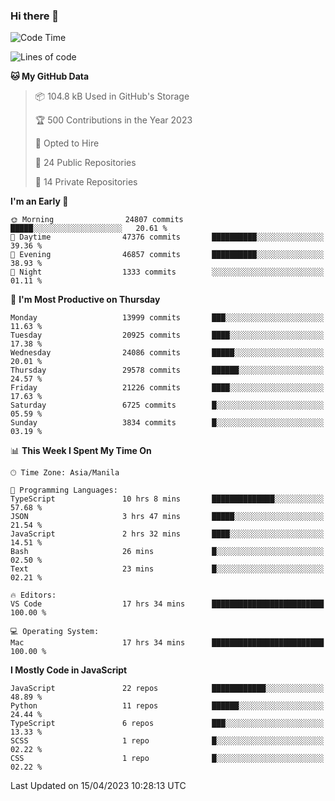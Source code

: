 ### Hi there 👋

<!--START_SECTION:waka-->
![Code Time](http://img.shields.io/badge/Code%20Time-196%20hrs%2046%20mins-blue)

![Lines of code](https://img.shields.io/badge/From%20Hello%20World%20I%27ve%20Written-56.0%20million%20lines%20of%20code-blue)

**🐱 My GitHub Data** 

> 📦 104.8 kB Used in GitHub's Storage 
 > 
> 🏆 500 Contributions in the Year 2023
 > 
> 💼 Opted to Hire
 > 
> 📜 24 Public Repositories 
 > 
> 🔑 14 Private Repositories 
 > 
**I'm an Early 🐤** 

```text
🌞 Morning                24807 commits       █████░░░░░░░░░░░░░░░░░░░░   20.61 % 
🌆 Daytime                47376 commits       ██████████░░░░░░░░░░░░░░░   39.36 % 
🌃 Evening                46857 commits       ██████████░░░░░░░░░░░░░░░   38.93 % 
🌙 Night                  1333 commits        ░░░░░░░░░░░░░░░░░░░░░░░░░   01.11 % 
```
📅 **I'm Most Productive on Thursday** 

```text
Monday                   13999 commits       ███░░░░░░░░░░░░░░░░░░░░░░   11.63 % 
Tuesday                  20925 commits       ████░░░░░░░░░░░░░░░░░░░░░   17.38 % 
Wednesday                24086 commits       █████░░░░░░░░░░░░░░░░░░░░   20.01 % 
Thursday                 29578 commits       ██████░░░░░░░░░░░░░░░░░░░   24.57 % 
Friday                   21226 commits       ████░░░░░░░░░░░░░░░░░░░░░   17.63 % 
Saturday                 6725 commits        █░░░░░░░░░░░░░░░░░░░░░░░░   05.59 % 
Sunday                   3834 commits        █░░░░░░░░░░░░░░░░░░░░░░░░   03.19 % 
```


📊 **This Week I Spent My Time On** 

```text
🕑︎ Time Zone: Asia/Manila

💬 Programming Languages: 
TypeScript               10 hrs 8 mins       ██████████████░░░░░░░░░░░   57.68 % 
JSON                     3 hrs 47 mins       █████░░░░░░░░░░░░░░░░░░░░   21.54 % 
JavaScript               2 hrs 32 mins       ████░░░░░░░░░░░░░░░░░░░░░   14.51 % 
Bash                     26 mins             █░░░░░░░░░░░░░░░░░░░░░░░░   02.50 % 
Text                     23 mins             █░░░░░░░░░░░░░░░░░░░░░░░░   02.21 % 

🔥 Editors: 
VS Code                  17 hrs 34 mins      █████████████████████████   100.00 % 

💻 Operating System: 
Mac                      17 hrs 34 mins      █████████████████████████   100.00 % 
```

**I Mostly Code in JavaScript** 

```text
JavaScript               22 repos            ████████████░░░░░░░░░░░░░   48.89 % 
Python                   11 repos            ██████░░░░░░░░░░░░░░░░░░░   24.44 % 
TypeScript               6 repos             ███░░░░░░░░░░░░░░░░░░░░░░   13.33 % 
SCSS                     1 repo              █░░░░░░░░░░░░░░░░░░░░░░░░   02.22 % 
CSS                      1 repo              █░░░░░░░░░░░░░░░░░░░░░░░░   02.22 % 
```




 Last Updated on 15/04/2023 10:28:13 UTC
<!--END_SECTION:waka-->
